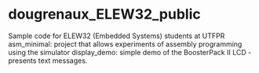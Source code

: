 # dougrenaux_ELEW32_public
Sample code for ELEW32 (Embedded Systems) students at UTFPR
asm_minimal: project that allows experiments of assembly programming using the simulator
display_demo: simple demo of the BoosterPack II LCD - presents text messages.
